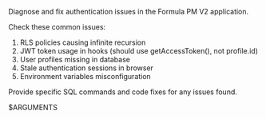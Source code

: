 Diagnose and fix authentication issues in the Formula PM V2 application.

Check these common issues:
1. RLS policies causing infinite recursion
2. JWT token usage in hooks (should use getAccessToken(), not profile.id)
3. User profiles missing in database
4. Stale authentication sessions in browser
5. Environment variables misconfiguration

Provide specific SQL commands and code fixes for any issues found.

$ARGUMENTS